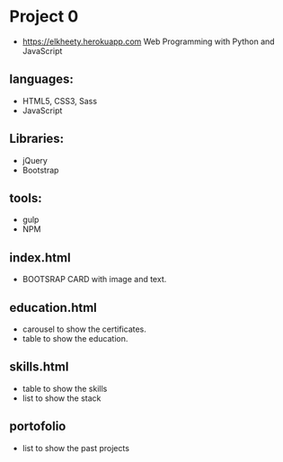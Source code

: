 # Project 0
- https://elkheety.herokuapp.com
Web Programming with Python and JavaScript

## languages:
- HTML5, CSS3, Sass
- JavaScript

## Libraries:
- jQuery
- Bootstrap

## tools:
- gulp
- NPM

## index.html
- BOOTSRAP CARD with  image and text.

## education.html
- carousel to show the certificates.
- table to show the education.

## skills.html
- table to show the skills
- list to show the stack

## portofolio
- list to show the past projects
